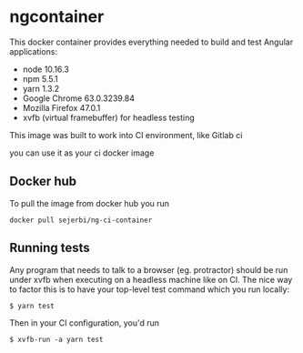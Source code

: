 # ngcontainer

This docker container provides everything needed to build and test Angular applications:

- node 10.16.3
- npm 5.5.1
- yarn 1.3.2
- Google Chrome 63.0.3239.84
- Mozilla Firefox 47.0.1
- xvfb (virtual framebuffer) for headless testing

This image was built to work into CI environment, like Gitlab ci

you can use it as your ci docker image

## Docker hub

To pull the image from docker hub you run

```
docker pull sejerbi/ng-ci-container
```

## Running tests

Any program that needs to talk to a browser (eg. protractor) should be run under xvfb when executing on a headless machine like on CI. The nice way to factor this is to have your top-level test command which you run locally:

```
$ yarn test
```

Then in your CI configuration, you'd run

```
$ xvfb-run -a yarn test
```
